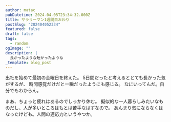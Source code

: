 ```yaml
---
author: matac
pubDatetime: 2024-04-05T23:34:32.000Z
title: サラリーマン1週間目おわり
postSlug: "202404052334"
featured: false
draft: false
tags:
  - random
ogImage: ""
description: |
  長かったような短かったような
_template: blog_post
---
```


出社を始めて最初の金曜日を終えた。
5日間だったと考えるととても長かった気がするが、
時間感覚だけだと一瞬だったようにも感じる。
なにいってんだ。自分でもわからん。

まあ、ちょっと疲れはあるのでしっかり休む。
擬似的な一人暮らしみたいなものだし、人が多いところはもとは苦手なはずなので。
あんまり気にならなくはなったけども。人間の適応力というやつか。
